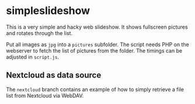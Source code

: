 # simpleslideshow

This is a very simple and hacky web slideshow.
It shows fullscreen pictures and rotates through the list.

Put all images as `jpg` into a `pictures` subfolder.
The script needs PHP on the webserver to fetch the list of pictures from the folder.
The timings can be adjusted in `script.js`.


## Nextcloud as data source

The `nextcloud` branch contains an example of how to simply retrieve a file list from Nextcloud via WebDAV.
